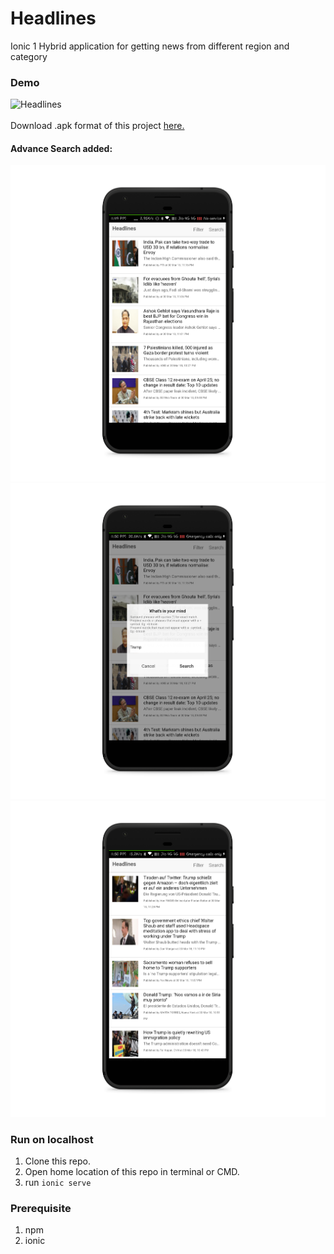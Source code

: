 # Headlines
Ionic 1 Hybrid application for getting news from different region and category


### Demo
<img src="https://github.com/IamAKX/Headlines/blob/master/GIF-180324_152338.gif" height="360" width="240" alt="Headlines"/><br/><br/>
Download .apk format of this project [here.](https://github.com/IamAKX/Headlines/blob/master/Headlines.apk?raw=true "Headlines.apk for Android")

#### Advance Search added:
<img src="https://github.com/IamAKX/Headlines/blob/master/screenshots/Screenshot_2018-03-30-23-49-45-025_io.ionic.starter_pixel_quite_black_portrait.png"  alt="Headlines"/> <img src="https://github.com/IamAKX/Headlines/blob/master/screenshots/Screenshot_2018-03-30-23-50-02-570_io.ionic.starter_pixel_quite_black_portrait.png" alt="Headlines"/> <img src="https://github.com/IamAKX/Headlines/blob/master/screenshots/Screenshot_2018-03-30-23-50-50-097_io.ionic.starter_pixel_quite_black_portrait.png" alt="Headlines"/>

### Run on localhost
1. Clone this repo.
2. Open home location of this repo in terminal or CMD.
3. run ```ionic serve```

### Prerequisite
1. npm
2. ionic

